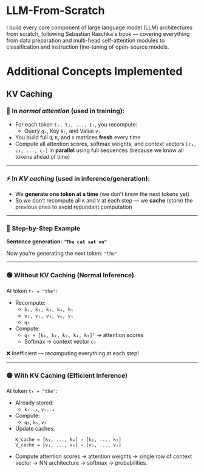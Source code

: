 # LLM-From-Scratch
I build every core component of large language model (LLM) architectures from scratch, following Sebastian Raschka's book — covering everything from data preparation and multi-head self-attention modules to classification and instruction fine-tuning of open-source models.

# Additional Concepts Implemented

## KV Caching

### 🔁 In *normal attention* (used in **training**):
- For each token `t₁, t₂, ..., tₜ`, you recompute:
  - Query `qᵢ`, Key `kᵢ`, and Value `vᵢ`
- You build full `Q`, `K`, and `V` matrices **fresh** every time
- Compute all attention scores, softmax weights, and context vectors `[c₁, c₂, ..., cₜ]` in **parallel** using full sequences (because we know all tokens ahead of time)

---

### ⚡ In *KV caching* (used in **inference/generation**):
- We **generate one token at a time** (we don’t know the next tokens yet)
- So we don’t recompute all `K` and `V` at each step — we **cache** (store) the previous ones to avoid redundant computation

---

### 🧱 Step-by-Step Example

**Sentence generation: `"The cat sat on"`**

Now you're generating the next token: `"the"`

---

### 🟢 Without KV Caching (Normal Inference)
At token `t₅ = "the"`:
- Recompute:
  - `k₁, k₂, k₃, k₄, k₅`
  - `v₁, v₂, v₃, v₄, v₅`
  - `q₅`
- Compute:
  - `q₅ × [k₁, k₂, k₃, k₄, k₅]ᵀ` → attention scores
  - Softmax → context vector `c₅`

❌ Inefficient — recomputing everything at each step!

---

### 🟡 With KV Caching (Efficient Inference)

At token `t₅ = "the"`:
- Already stored:
  - `k₁..₄`, `v₁..₄`
- Compute:
  - `q₅`, `k₅`, `v₅`
- Update caches:
  ```text
  K_cache = [k₁, ..., k₄] → [k₁, ..., k₅]
  V_cache = [v₁, ..., v₄] → [v₁, ..., v₅]
- Compute attention scores -> attention weights -> single row of context vector -> NN architecture -> softmax -> probabilities.
